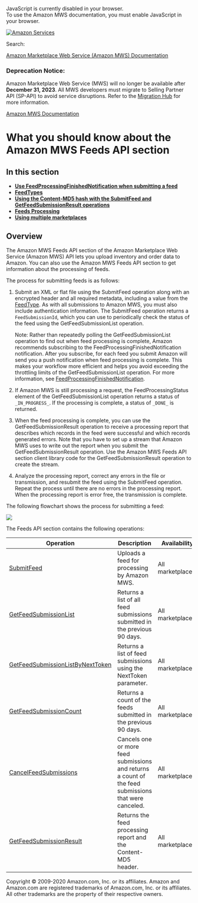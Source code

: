 <div id="MWSDX_noscript">

JavaScript is currently disabled in your browser.  
To use the Amazon MWS documentation, you must enable JavaScript in your
browser.

</div>

<div id="MWSDX_divtop">

[![Amazon
Services](https://images-na.ssl-images-amazon.com/images/G/08/mwsportal/fr_FR/amazonservices.gif "Amazon Services")](http://services.amazon.fr)

<div id="MWSDX_search">

<span id="MWSDX_searchlbl">Search:</span>

</div>

  
<span id="MWSDX_titlebar">[Amazon Marketplace Web Service (Amazon MWS)
Documentation](https://developer.amazonservices.fr/gp/mws/docs.html)</span>
<span id="MWSDX_dep_notice"></span>

### Deprecation Notice:

Amazon Marketplace Web Service (MWS) will no longer be available after
**December 31, 2023**. All MWS developers must migrate to Selling
Partner API (SP-API) to avoid service disruptions. Refer to the
[Migration
Hub](https://developer-docs.amazon.com/sp-api/page/migration-hub) for
more information.

</div>

<div id="MWSDX_divbottom">

<div id="MWSDX_divleft">

<div id="MWSDX_toc">

</div>

</div>

<div id="MWSDX_divright">

<div id="MWSDX_content">

<span id="MWSDX_breadcrumbs">[Amazon MWS
Documentation](https://developer.amazonservices.fr/gp/mws/docs.html)</span>

<div id="Feeds_Overview" class="nested0">

# What you should know about the Amazon MWS Feeds API section

<div class="related-links">

## In this section

-   **[Use FeedProcessingFinishedNotification when submitting a
    feed](../feeds/Feeds_UseFeedProcessingFinished.md)**  
-   **[FeedTypes](../feeds/Feeds_FeedTypes.md)**  
-   **[Using the Content-MD5 hash with the SubmitFeed and
    GetFeedSubmissionResult operations](../feeds/Feeds_MD5.md)**  
-   **[Feeds Processing](../feeds/Feeds_Processing.md)**  
-   **[Using multiple
    marketplaces](../feeds/Feeds_EU_Global_Seller.md)**  

</div>

<div id="Feeds_FeedsOverview" class="topic concept nested1">

## Overview

<div class="body conbody">

The <span class="ph">Amazon MWS</span> <span class="ph">Feeds API</span>
section of the <span class="ph">Amazon Marketplace Web Service (Amazon
MWS)</span> API lets you upload inventory and order data to Amazon. You
can also use the <span class="ph">Amazon MWS</span> <span
class="ph">Feeds API</span> section to get information about the
processing of feeds.

The process for submitting feeds is as follows:

<div class="p">

1.  Submit an XML or flat file using the <span
    class="keyword apiname">SubmitFeed</span> operation along with an
    encrypted header and all required metadata, including a value from
    the
    <a href="../feeds/Feeds_FeedType.md" class="xref"><span class="keyword apiname">FeedType</span></a>.
    As with all submissions to <span class="ph">Amazon MWS</span>, you
    must also include authentication information. The <span
    class="keyword apiname">SubmitFeed</span> operation returns a
    `FeedSubmissionId`, which you can use to periodically check the
    status of the feed using the <span
    class="keyword apiname">GetFeedSubmissionList</span> operation.
    <div class="note note">

    <span class="notetitle">Note:</span> Rather than repeatedly polling
    the <span class="keyword apiname">GetFeedSubmissionList</span>
    operation to find out when feed processing is complete, Amazon
    recommends subscribing to the <span
    class="keyword parmname">FeedProcessingFinishedNotification</span>
    notification. After you subscribe, for each feed you submit Amazon
    will send you a push notification when feed processing is complete.
    This makes your workflow more efficient and helps you avoid
    exceeding the throttling limits of the <span
    class="keyword apiname">GetFeedSubmissionList</span> operation. For
    more information, see
    <a href="../notifications/Notifications_FeedProcessingFinishedNotification.md" class="xref">FeedProcessingFinishedNotification</a>.

    </div>
2.  If <span class="ph">Amazon MWS</span> is still processing a request,
    the <span class="keyword parmname">FeedProcessingStatus</span>
    element of the <span
    class="keyword apiname">GetFeedSubmissionList</span> operation
    returns a status of `_IN_PROGRESS_`. If the processing is complete,
    a status of `_DONE_` is returned.
3.  When the feed processing is complete, you can use the <span
    class="keyword apiname">GetFeedSubmissionResult</span> operation to
    receive a processing report that describes which records in the feed
    were successful and which records generated errors. Note that you
    have to set up a stream that <span class="ph">Amazon MWS</span> uses
    to write out the report when you submit the <span
    class="keyword apiname">GetFeedSubmissionResult</span> operation.
    Use the <span class="ph">Amazon MWS</span> <span class="ph">Feeds
    API</span> section client library code for the <span
    class="keyword apiname">GetFeedSubmissionResult</span> operation to
    create the stream.
4.  Analyze the processing report, correct any errors in the file or
    transmission, and resubmit the feed using the <span
    class="keyword apiname">SubmitFeed</span> operation. Repeat the
    process until there are no errors in the processing report. When the
    processing report is error free, the transmission is complete.

</div>

The following flowchart shows the process for submitting a feed:

<img src="Feed_flowchart.png" class="image" />

The <span class="ph">Feeds API</span> section contains the following
operations:

<div class="p">

<div class="tablenoborder">

| Operation                                                                                                                                                                                      | Description                                                                                                                     | Availability                              |
|------------------------------------------------------------------------------------------------------------------------------------------------------------------------------------------------|---------------------------------------------------------------------------------------------------------------------------------|-------------------------------------------|
| <a href="../feeds/Feeds_SubmitFeed.md" class="xref">SubmitFeed</a>                                                                                                                           | <span class="ph">Uploads a feed for processing by <span class="ph">Amazon MWS</span>.</span>                                    | <span class="ph">All marketplaces.</span> |
| <a href="Feeds_GetFeedSubmissionList.md" class="xref" title="Returns a list of all feed submissions submitted in the previous 90 days.">GetFeedSubmissionList</a>                            | <span class="ph">Returns a list of all feed submissions submitted in the previous 90 days.</span>                               | <span class="ph">All marketplaces.</span> |
| <a href="Feeds_GetFeedSubmissionListByNextToken.md" class="xref" title="Returns a list of feed submissions using the NextToken parameter.">GetFeedSubmissionListByNextToken</a>              | <span class="ph">Returns a list of feed submissions using the <span class="keyword parmname">NextToken</span> parameter.</span> | <span class="ph">All marketplaces.</span> |
| <a href="Feeds_GetFeedSubmissionCount.md" class="xref" title="Returns a count of the feeds submitted in the previous 90 days.">GetFeedSubmissionCount</a>                                    | <span class="ph">Returns a count of the feeds submitted in the previous 90 days.</span>                                         | <span class="ph">All marketplaces.</span> |
| <a href="Feeds_CancelFeedSubmissions.md" class="xref" title="Cancels one or more feed submissions and returns a count of the feed submissions that were canceled.">CancelFeedSubmissions</a> | <span class="ph">Cancels one or more feed submissions and returns a count of the feed submissions that were canceled.</span>    | <span class="ph">All marketplaces.</span> |
| <a href="../feeds/Feeds_GetFeedSubmissionResult.md" class="xref">GetFeedSubmissionResult</a>                                                                                                 | <span class="ph">Returns the feed processing report and the Content-MD5 header.</span>                                          | <span class="ph">All marketplaces.</span> |

</div>

</div>

</div>

</div>

</div>

<div id="MWSDX_footer">

Copyright © 2009-2020 Amazon.com, Inc. or its affiliates. Amazon and
Amazon.com are registered trademarks of Amazon.com, Inc. or its
affiliates. All other trademarks are the property of their respective
owners.

</div>

</div>

</div>

<div style="clear: both;">

</div>

</div>
